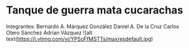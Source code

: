 # Tanque de guerra mata cucarachas
Integrantes:
    Bernardo A. Márquez González
    Daniel A. De la Cruz
    Carlos Otero Sánchez
    Adrian Vázquez
![alt text(https://i.ytimg.com/vi/YPSoFfMSTTs/maxresdefault.jpg)
